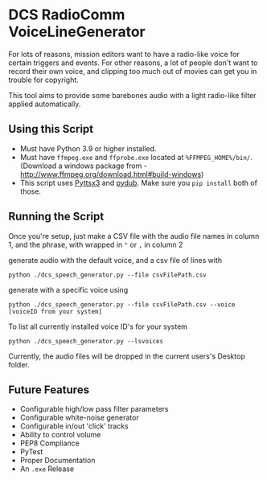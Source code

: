 # DCS RadioComm VoiceLineGenerator

For lots of reasons, mission editors want to have a radio-like voice for certain triggers and events. For other reasons, a lot of people don't want to record their own voice, and clipping too much out of movies can get you in trouble for copyright. 

This tool aims to provide some barebones audio with a light radio-like filter applied automatically. 

## Using this Script

* Must have Python 3.9 or higher installed.
* Must have `ffmpeg.exe` and `ffprobe.exe` located at `%FFMPEG_HOME%/bin/`. (Download a windows package from - http://www.ffmpeg.org/download.html#build-windows)
* This script uses [Pyttsx3](https://pypi.org/project/pyttsx3/) and [pydub](https://github.com/jiaaro/pydub). Make sure you `pip install` both of those.


## Running the Script
Once you're setup, just make a CSV file with the audio file names in column 1, and the phrase, with wrapped in `"` or `,` in column 2

generate audio with the default voice, and a csv file of lines with 

`python ./dcs_speech_generator.py --file csvFilePath.csv`

generate with a specific voice using 

`python ./dcs_speech_generator.py --file csvFilePath.csv --voice [voiceID from your system]`

To list all currently installed voice ID's for your system 

`python ./dcs_speech_generator.py --lsvoices`


Currently, the audio files will be dropped in the current users's Desktop folder. 

## Future Features
* Configurable high/low pass filter parameters
* Configurable white-noise generator
* Configurable in/out 'click' tracks
* Ability to control volume 
* PEP8 Compliance
* PyTest
* Proper Documentation
* An `.exe` Release

